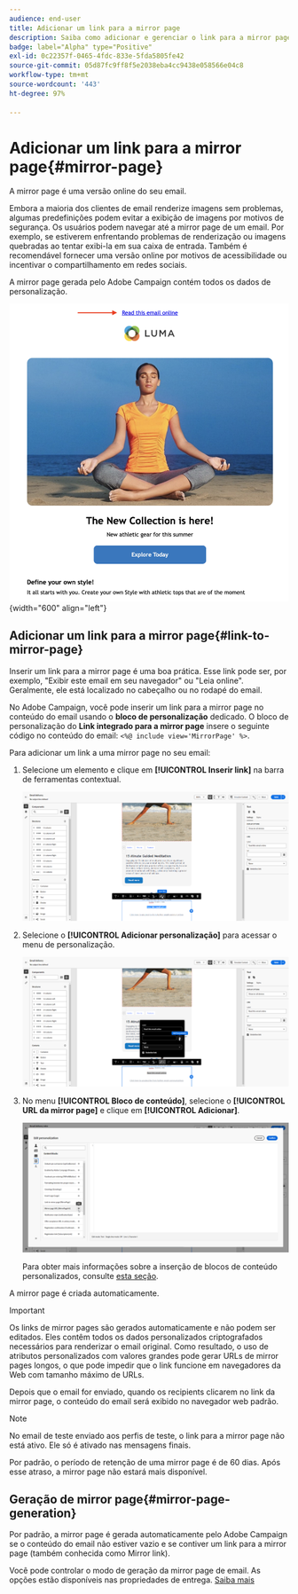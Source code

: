 ```yaml
---
audience: end-user
title: Adicionar um link para a mirror page
description: Saiba como adicionar e gerenciar o link para a mirror page
badge: label="Alpha" type="Positive"
exl-id: 0c22357f-0465-4fdc-833e-5fda5805fe42
source-git-commit: 05d87fc9ff8f5e2038eba4cc9438e058566e04c8
workflow-type: tm+mt
source-wordcount: '443'
ht-degree: 97%

---
```


# Adicionar um link para a mirror page{#mirror-page}

A mirror page é uma versão online do seu email.

Embora a maioria dos clientes de email renderize imagens sem problemas, algumas predefinições podem evitar a exibição de imagens por motivos de segurança. Os usuários podem navegar até a mirror page de um email. Por exemplo, se estiverem enfrentando problemas de renderização ou imagens quebradas ao tentar exibi-la em sua caixa de entrada. Também é recomendável fornecer uma versão online por motivos de acessibilidade ou incentivar o compartilhamento em redes sociais.

A mirror page gerada pelo Adobe Campaign contém todos os dados de personalização.

![amostra de mirror link](assets/mirror-page-link.png){width="600" align="left"}

## Adicionar um link para a mirror page{#link-to-mirror-page}

Inserir um link para a mirror page é uma boa prática. Esse link pode ser, por exemplo, &quot;Exibir este email em seu navegador&quot; ou &quot;Leia online&quot;. Geralmente, ele está localizado no cabeçalho ou no rodapé do email.

No Adobe Campaign, você pode inserir um link para a mirror page no conteúdo do email usando o **bloco de personalização** dedicado. O bloco de personalização do **Link integrado para a mirror page** insere o seguinte código no conteúdo do email: `<%@ include view='MirrorPage' %>`.

Para adicionar um link a uma mirror page no seu email:

1. Selecione um elemento e clique em **[!UICONTROL Inserir link]** na barra de ferramentas contextual.

   ![](assets/message-tracking-mirror-page.png)

1. Selecione o **[!UICONTROL Adicionar personalização]** para acessar o menu de personalização.

   ![](assets/message-tracking-mirror-page_2.png)

1. No menu **[!UICONTROL Bloco de conteúdo]**, selecione o **[!UICONTROL URL da mirror page]** e clique em **[!UICONTROL Adicionar]**.

   ![](assets/message-tracking-mirror-page_3.png)

   Para obter mais informações sobre a inserção de blocos de conteúdo personalizados, consulte [esta seção](../personalization/personalize.md#personalize-emails).

A mirror page é criada automaticamente.

>[!IMPORTANT]
>
>Os links de mirror pages são gerados automaticamente e não podem ser editados. Eles contêm todos os dados personalizados criptografados necessários para renderizar o email original. Como resultado, o uso de atributos personalizados com valores grandes pode gerar URLs de mirror pages longos, o que pode impedir que o link funcione em navegadores da Web com tamanho máximo de URLs.

Depois que o email for enviado, quando os recipients clicarem no link da mirror page, o conteúdo do email será exibido no navegador web padrão.

>[!NOTE]
>
>No email de teste enviado aos perfis de teste, o link para a mirror page não está ativo. Ele só é ativado nas mensagens finais.

Por padrão, o período de retenção de uma mirror page é de 60 dias. Após esse atraso, a mirror page não estará mais disponível.


## Geração de mirror page{#mirror-page-generation}

Por padrão, a mirror page é gerada automaticamente pelo Adobe Campaign se o conteúdo do email não estiver vazio e se contiver um link para a mirror page (também conhecida como Mirror link).

Você pode controlar o modo de geração da mirror page de email. As opções estão disponíveis nas propriedades de entrega. [Saiba mais](../advanced-settings/delivery-settings.md#mirror)
